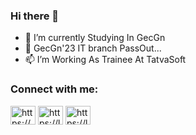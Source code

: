 ### Hi there 👋
- 🌱 I’m currently Studying In GecGn
-  🔭 GecGn'23 IT branch PassOut...
-  📫 I’m Working As Trainee At TatvaSoft

<h3 align="left">Connect with me:</h3>
<p align="left">
  <a href="https://www.linkedin.com/in/darpantank/" target="blank"><img align="center" src="https://raw.githubusercontent.com/rahuldkjain/github-profile-readme-generator/master/src/images/icons/Social/linked-in-alt.svg" alt="https://www.linkedin.com/in/darpantank/" height="30" width="40" /></a>
  <a href="https://github.com/darpantank" target="blank"><img align="center" src="https://raw.githubusercontent.com/rahuldkjain/github-profile-readme-generator/master/src/images/icons/Social/github.svg" alt="https://leetcode.com/darpantank/" height="30" width="40" /></a>
<a href="https://www.leetcode.com/https://leetcode.com/darpantank/" target="blank"><img align="center" src="https://raw.githubusercontent.com/rahuldkjain/github-profile-readme-generator/master/src/images/icons/Social/leet-code.svg" alt="https://leetcode.com/darpantank/" height="30" width="40" /></a>

</p>
<!--
**darpantank/darpantank** is a ✨ _special_ ✨ repository because its `README.md` (this file) appears on your GitHub profile.

Here are some ideas to get you started:

- 🔭 I’m currently working 

- 👯 I’m looking to collaborate on ...
- 🤔 I’m looking for help with ...
- 💬 Ask me about ...
- 📫 How to reach me: ...
- 😄 Pronouns: ...
- ⚡ Fun fact: ...
-->
